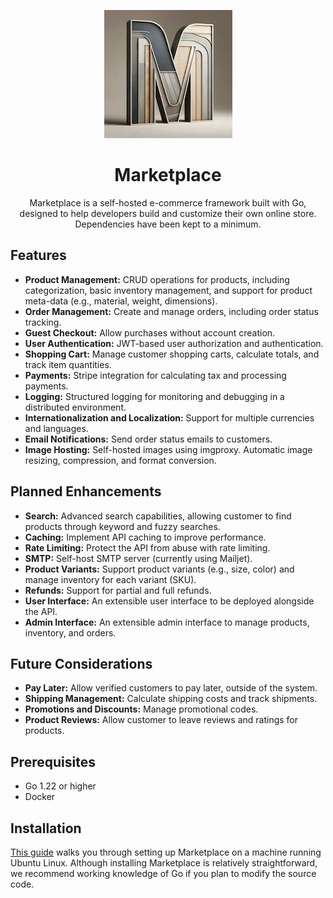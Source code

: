 <p align="center">
  <img src="https://raw.githubusercontent.com/dgyurics/marketplace/main/logo.webp" alt="marketplace">
</p>
<h1 align="center">Marketplace</h1>
<p align="center">
  Marketplace is a self-hosted e-commerce framework built with Go, designed to help developers build and customize their own online store. Dependencies have been kept to a minimum.
</p>
<h2>Features</h2>
<ul>
  <li><strong>Product Management:</strong> CRUD operations for products, including categorization, basic inventory management, and support for product meta-data (e.g., material, weight, dimensions).</li>
  <li><strong>Order Management:</strong> Create and manage orders, including order status tracking.</li>
  <li><strong>Guest Checkout:</strong> Allow purchases without account creation.</li>
  <li><strong>User Authentication:</strong> JWT-based user authorization and authentication.</li>
  <li><strong>Shopping Cart:</strong> Manage customer shopping carts, calculate totals, and track item quantities.</li>
  <li><strong>Payments:</strong> Stripe integration for calculating tax and processing payments.</li>
  <li><strong>Logging:</strong> Structured logging for monitoring and debugging in a distributed environment.</li>
  <li><strong>Internationalization and Localization:</strong> Support for multiple currencies and languages.</li>
  <li><strong>Email Notifications:</strong> Send order status emails to customers.</li>
  <li><strong>Image Hosting:</strong> Self-hosted images using imgproxy. Automatic image resizing, compression, and format conversion.</li>
</ul>

<h2>Planned Enhancements</h2>
<ul>
  <li><strong>Search:</strong> Advanced search capabilities, allowing customer to find products through keyword and fuzzy searches.</li>
  <li><strong>Caching:</strong> Implement API caching to improve performance.</li>
  <li><strong>Rate Limiting:</strong> Protect the API from abuse with rate limiting.</li>
  <li><strong>SMTP:</strong> Self-host SMTP server (currently using Mailjet).</li>
  <li><strong>Product Variants:</strong> Support product variants (e.g., size, color) and manage inventory for each variant (SKU).</li>
  <li><strong>Refunds:</strong> Support for partial and full refunds.</li>
  <li><strong>User Interface:</strong> An extensible user interface to be deployed alongside the API.</li>
  <li><strong>Admin Interface:</strong> An extensible admin interface to manage products, inventory, and orders.</li>
</ul>

<h2>Future Considerations</h2>
<ul>
  <li><strong>Pay Later:</strong> Allow verified customers to pay later, outside of the system.</li>
  <li><strong>Shipping Management:</strong> Calculate shipping costs and track shipments.</li>
  <li><strong>Promotions and Discounts:</strong> Manage promotional codes.</li>
  <li><strong>Product Reviews:</strong> Allow customer to leave reviews and ratings for products.</li>
</ul>

<h2>Prerequisites</h2>
<ul>
  <li>Go 1.22 or higher</li>
  <li>Docker</li>
</ul>

<h2>Installation</h2>
<p><a href="https://github.com/dgyurics/marketplace/wiki">This guide</a> walks you through setting up Marketplace on a machine running Ubuntu Linux. Although installing Marketplace is relatively straightforward, we recommend working knowledge of Go if you plan to modify the source code.
</p>
